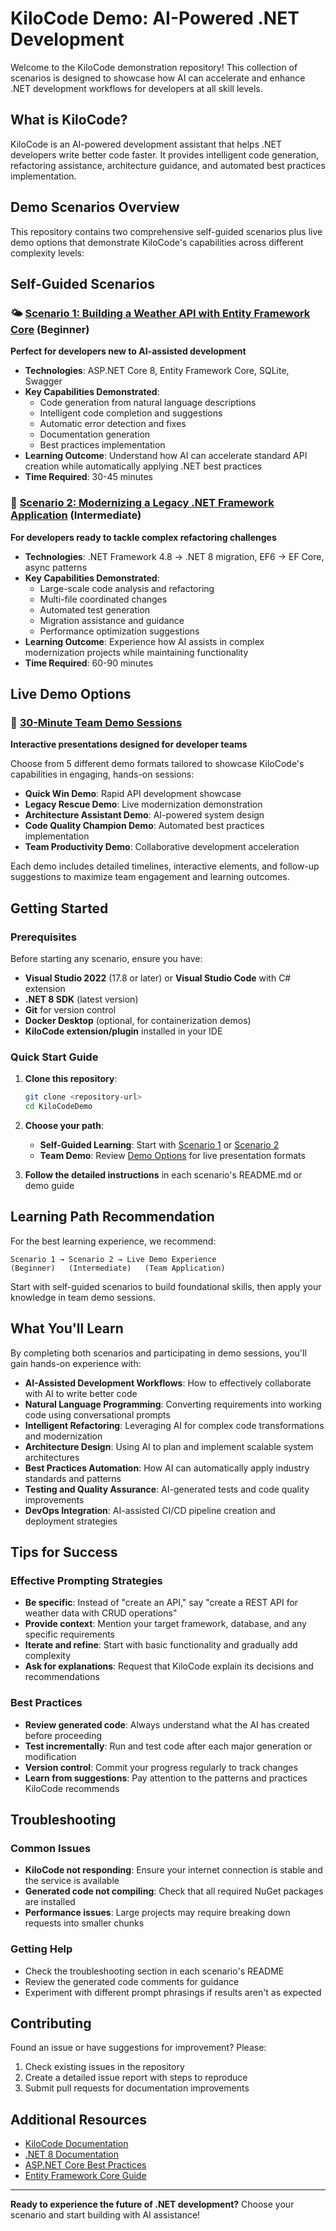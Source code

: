 # KiloCode Demo: AI-Powered .NET Development

Welcome to the KiloCode demonstration repository! This collection of scenarios is designed to showcase how AI can accelerate and enhance .NET development workflows for developers at all skill levels.

## What is KiloCode?

KiloCode is an AI-powered development assistant that helps .NET developers write better code faster. It provides intelligent code generation, refactoring assistance, architecture guidance, and automated best practices implementation.

## Demo Scenarios Overview

This repository contains two comprehensive self-guided scenarios plus live demo options that demonstrate KiloCode's capabilities across different complexity levels:

## Self-Guided Scenarios

### 🌤️ [Scenario 1: Building a Weather API with Entity Framework Core](./scenario-1-weather-api/) (Beginner)
**Perfect for developers new to AI-assisted development**

- **Technologies**: ASP.NET Core 8, Entity Framework Core, SQLite, Swagger
- **Key Capabilities Demonstrated**:
  - Code generation from natural language descriptions
  - Intelligent code completion and suggestions
  - Automatic error detection and fixes
  - Documentation generation
  - Best practices implementation
- **Learning Outcome**: Understand how AI can accelerate standard API creation while automatically applying .NET best practices
- **Time Required**: 30-45 minutes

### 🔄 [Scenario 2: Modernizing a Legacy .NET Framework Application](./scenario-2-legacy-modernization/) (Intermediate)
**For developers ready to tackle complex refactoring challenges**

- **Technologies**: .NET Framework 4.8 → .NET 8 migration, EF6 → EF Core, async patterns
- **Key Capabilities Demonstrated**:
  - Large-scale code analysis and refactoring
  - Multi-file coordinated changes
  - Automated test generation
  - Migration assistance and guidance
  - Performance optimization suggestions
- **Learning Outcome**: Experience how AI assists in complex modernization projects while maintaining functionality
- **Time Required**: 60-90 minutes

## Live Demo Options

### 🎯 [30-Minute Team Demo Sessions](./DEMO_OPTIONS.md)
**Interactive presentations designed for developer teams**

Choose from 5 different demo formats tailored to showcase KiloCode's capabilities in engaging, hands-on sessions:
- **Quick Win Demo**: Rapid API development showcase
- **Legacy Rescue Demo**: Live modernization demonstration
- **Architecture Assistant Demo**: AI-powered system design
- **Code Quality Champion Demo**: Automated best practices implementation
- **Team Productivity Demo**: Collaborative development acceleration

Each demo includes detailed timelines, interactive elements, and follow-up suggestions to maximize team engagement and learning outcomes.

## Getting Started

### Prerequisites

Before starting any scenario, ensure you have:

- **Visual Studio 2022** (17.8 or later) or **Visual Studio Code** with C# extension
- **.NET 8 SDK** (latest version)
- **Git** for version control
- **Docker Desktop** (optional, for containerization demos)
- **KiloCode extension/plugin** installed in your IDE

### Quick Start Guide

1. **Clone this repository**:
   ```bash
   git clone <repository-url>
   cd KiloCodeDemo
   ```

2. **Choose your path**:
   - **Self-Guided Learning**: Start with [Scenario 1](./scenario-1-weather-api/) or [Scenario 2](./scenario-2-legacy-modernization/)
   - **Team Demo**: Review [Demo Options](./DEMO_OPTIONS.md) for live presentation formats

3. **Follow the detailed instructions** in each scenario's README.md or demo guide

## Learning Path Recommendation

For the best learning experience, we recommend:

```
Scenario 1 → Scenario 2 → Live Demo Experience
(Beginner)   (Intermediate)   (Team Application)
```

Start with self-guided scenarios to build foundational skills, then apply your knowledge in team demo sessions.

## What You'll Learn

By completing both scenarios and participating in demo sessions, you'll gain hands-on experience with:

- **AI-Assisted Development Workflows**: How to effectively collaborate with AI to write better code
- **Natural Language Programming**: Converting requirements into working code using conversational prompts
- **Intelligent Refactoring**: Leveraging AI for complex code transformations and modernization
- **Architecture Design**: Using AI to plan and implement scalable system architectures
- **Best Practices Automation**: How AI can automatically apply industry standards and patterns
- **Testing and Quality Assurance**: AI-generated tests and code quality improvements
- **DevOps Integration**: AI-assisted CI/CD pipeline creation and deployment strategies

## Tips for Success

### Effective Prompting Strategies
- **Be specific**: Instead of "create an API," say "create a REST API for weather data with CRUD operations"
- **Provide context**: Mention your target framework, database, and any specific requirements
- **Iterate and refine**: Start with basic functionality and gradually add complexity
- **Ask for explanations**: Request that KiloCode explain its decisions and recommendations

### Best Practices
- **Review generated code**: Always understand what the AI has created before proceeding
- **Test incrementally**: Run and test code after each major generation or modification
- **Version control**: Commit your progress regularly to track changes
- **Learn from suggestions**: Pay attention to the patterns and practices KiloCode recommends

## Troubleshooting

### Common Issues
- **KiloCode not responding**: Ensure your internet connection is stable and the service is available
- **Generated code not compiling**: Check that all required NuGet packages are installed
- **Performance issues**: Large projects may require breaking down requests into smaller chunks

### Getting Help
- Check the troubleshooting section in each scenario's README
- Review the generated code comments for guidance
- Experiment with different prompt phrasings if results aren't as expected

## Contributing

Found an issue or have suggestions for improvement? Please:
1. Check existing issues in the repository
2. Create a detailed issue report with steps to reproduce
3. Submit pull requests for documentation improvements

## Additional Resources

- [KiloCode Documentation](https://kilocode.dev/docs)
- [.NET 8 Documentation](https://docs.microsoft.com/en-us/dotnet/)
- [ASP.NET Core Best Practices](https://docs.microsoft.com/en-us/aspnet/core/fundamentals/best-practices)
- [Entity Framework Core Guide](https://docs.microsoft.com/en-us/ef/core/)

---

**Ready to experience the future of .NET development?** Choose your scenario and start building with AI assistance!
